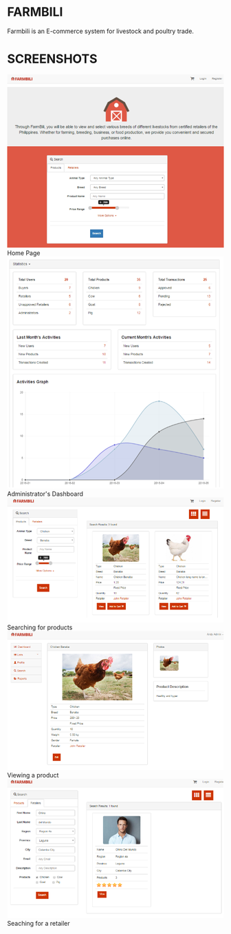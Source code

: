 # FARMBILI

Farmbili is an E-commerce system for livestock and poultry trade.

# SCREENSHOTS

<img src="./public/images/readme/home.png">
Home Page

<img src="./public/images/readme/dashboard.png">
Administrator's Dashboard

<img src="./public/images/readme/productsearch.png">
Searching for products

<img src="./public/images/readme/viewproduct.png">
Viewing a product

<img src="./public/images/readme/retailersearch.png">
Seaching for a retailer